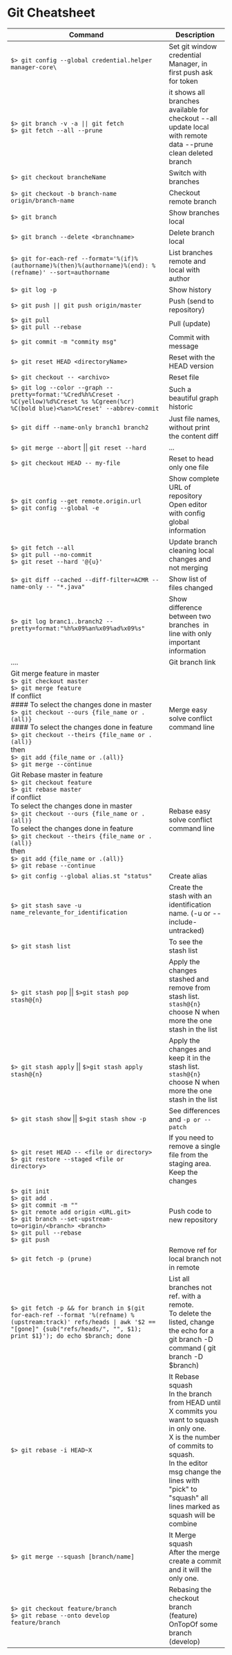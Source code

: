 # Git Cheatsheet


Command  | Description 
------------- | -------------
|`$> git config --global credential.helper manager-core\` | Set git window credential Manager, in first push ask for token|
|`$> git branch -v -a \|\| git fetch` <br> `$> git fetch --all --prune`| it shows all branches available for checkout --all update local with remote data --prune clean deleted branch|
|`$> git checkout brancheName`|Switch with branches|
|`$> git checkout -b branch-name origin/branch-name`|Checkout remote branch|
|`$> git branch`|Show branches local|
|`$> git branch --delete <branchname>`|Delete branch local|
|`$> git for-each-ref --format='%(if)%(authorname)%(then)%(authorname)%(end): %(refname)' --sort=authorname`|List branches remote and local with author|
|`$> git log -p`|Show history |
|`$> git push \|\| git push origin/master`|Push (send to repository)|
|`$> git pull` <br>`$> git pull --rebase`|Pull (update)|
|`$> git commit -m "commity msg"`|Commit with message|
|`$> git reset HEAD <directoryName>`|Reset with the HEAD version|
|`$> git checkout -- <archivo> `|Reset file|
|`$> git log --color --graph --pretty=format:'%Cred%h%Creset -%C(yellow)%d%Creset %s %Cgreen(%cr) %C(bold blue)<%an>%Creset' --abbrev-commit`|Such a beautiful graph historic|
|`$> git diff --name-only branch1 branch2`|Just file names, without print the content diff|
|`$> git merge --abort` \|\| `git reset --hard`|...|
|`$> git checkout HEAD -- my-file`|Reset to head only one file |
|`$> git config --get remote.origin.url` <br> `$> git config --global -e`|Show complete URL of repository <br> Open editor with config global information|
|`$> git fetch --all`<br>`$> git pull --no-commit`<br>`$> git reset --hard '@{u}'`|Update branch cleaning local changes and not merging|
|`$> git diff --cached --diff-filter=ACMR --name-only -- "*.java"`|Show list of files changed |
|`$> git log branc1..branch2 --pretty=format:"%h%x09%an%x09%ad%x09%s"`|Show difference between two branches  in line with only important information|
|....|Git branch link|
|Git merge feature in master<br> `$> git checkout master` <br> `$> git merge feature` <br> If conflict <br> #### To select the changes done in master <br> `$> git checkout --ours {file_name or .(all)}` <br> #### To select the changes done in feature <br> `$> git checkout --theirs {file_name or .(all)}` <br> then <br> `$> git add {file_name or .(all)}` <br> `$> git merge --continue` |Merge easy solve conflict command line|
|Git Rebase master in feature <br>`$> git checkout feature` <br> `$> git rebase master` <br> if conflict <br> To select the changes done in master <br> `$> git checkout --ours {file_name or .(all)}` <br> To select the changes done in feature <br> `$> git checkout --theirs {file_name or .(all)}` <br> then <br> `$> git add {file_name or .(all)}` <br> `$> git rebase --continue` |Rebase easy solve conflict command line| 
|`$> git config --global alias.st "status"`|Create alias|
|`$> git stash save -u name_relevante_for_identification`|Create the stash with an identification name. (-u or --include-untracked)  |
|`$> git stash list`| To see the stash list|
|`$> git stash pop`  \|\|  `$>git stash pop stash@{n} `|Apply the changes stashed and remove from stash list. `stash@{n}` choose N when more the one stash in the list|
|`$> git stash apply`  \|\|  `$>git stash apply stash@{n} `| Apply the changes and keep it in the stash list. `stash@{n}` choose N when more the one stash in the list|
|`$> git stash show`  \|\|  `$>git stash show -p `| See differences and `-p or --patch`  |
|`$> git reset HEAD -- <file or directory>`<br> `$> git restore --staged <file or directory>`|If you need to remove a single file from the staging area. Keep the changes|
|`$> git init`<br>`$> git add . `<br>`$> git commit -m ""`<br>`$> git remote add origin <URL.git>`<br>`$> git branch --set-upstream-to=origin/<branch> <branch>`<br>`$> git pull --rebase` <br> `$> git push`|Push code to new repository|
|`$> git fetch -p (prune)`|Remove ref for local branch not in remote |
|`$> git fetch -p && for branch in $(git for-each-ref --format '%(refname) %(upstream:track)' refs/heads \| awk '$2 == "[gone]" {sub("refs/heads/", "", $1); print $1}'); do echo $branch; done`|List all branches not ref. with a remote. <br> To delete the listed, change the echo for a git branch -D command ( git branch -D $branch)|
|`$> git rebase -i HEAD~X`|It Rebase squash <br> In the branch from HEAD until X commits you want to squash in only one. <br> X is the number of commits to squash.<br> In the editor msg change the lines with "pick" to "squash" all lines marked as squash will be combine|
|`$> git merge --squash [branch/name]`|It Merge squash <br> After the merge create a commit and it will the only one.|
|`$> git checkout feature/branch` <br>`$> git rebase --onto develop feature/branch`|Rebasing the checkout branch (feature) OnTopOf some branch (develop)|
